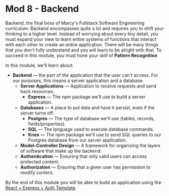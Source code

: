 # Mod 8 - Backend

Backend, the final boss of Marcy's Fullstack Software Engineering curriculum. Backend encompasses quite a lot and requires you to shift your thinking to a higher level. Instead of worrying about every tiny detail, you must expand your view to learn entire systems of functions that interact with each other to create an entire application. There will be many things that you don't fully understand and you will learn to be alright with that. To succeed in this module, you must hone your skill of **Pattern Recognition**

In this module, we'll learn about:

* **Backend** — the part of the application that the user can't access. For our purposes, this means a server application and a database.
  * **Server Applications** — Application to receive requests and send back resources.
    * **Express** — The npm package we'll use to build a server application.
  * **Databases** — A place to put data and have it persist, even if the server turns off.
    * **Postgres** — The type of database we'll use (tables, records, fields/properties).
    * **SQL** — The language used to execute database commands.
    * **Knex** — The npm package we'll use to send SQL queries to our Postgres database from our server application.
  * **Model-Controller Design** — A framework for organizing the layers of software that make up the backend.
  * **Authentication** — Ensuring that only valid users can access protected content.
  * **Authorization** — Ensuring that a given user has permission to modify content.

By the end of this module you will be able to build an application using the [React + Express + Auth Template](https://github.com/The-Marcy-Lab-School/react-express-auth).